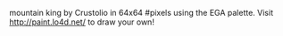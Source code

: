 mountain king by Crustolio in 64x64 #pixels using the EGA palette. Visit http://paint.lo4d.net/ to draw your own! 